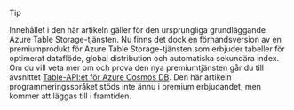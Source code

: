 > [!TIP]
> Innehållet i den här artikeln gäller för den ursprungliga grundläggande Azure Table Storage-tjänsten. Nu finns det dock en förhandsversion av en premiumprodukt för Azure Table Storage-tjänsten som erbjuder tabeller för optimerat dataflöde, global distribution och automatiska sekundära index. Om du vill veta mer om och prova den nya premiumtjänsten går du till avsnittet [Table-API:et för Azure Cosmos DB](https://aka.ms/premiumtables). Den här artikeln programmeringsspråket stöds inte ännu i premium erbjudandet, men kommer att läggas till i framtiden.
>
